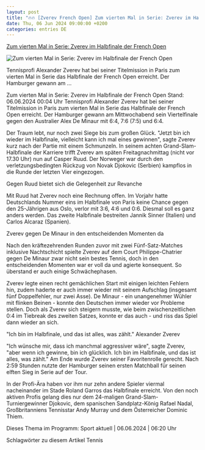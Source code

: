 ```yaml
---
layout: post
title: "🔥🔥 [Zverev French Open] Zum vierten Mal in Serie: Zverev im Halbfinale der French Open"
date: Thu, 06 Jun 2024 09:00:00 +0200
categories: entries DE
---
```

[Zum vierten Mal in Serie: Zverev im Halbfinale der French Open](https://www.ndr.de/sport/mehr_sport/Zum-vierten-Mal-in-Serie-Zverev-im-Halbfinale-der-French-Open,zverev1758.html)

![Zum vierten Mal in Serie: Zverev im Halbfinale der French Open](https://www.ndr.de/zverev1760_v-contentxl.jpg)

Tennisprofi Alexander Zverev hat bei seiner Titelmission in Paris zum vierten Mal in Serie das Halbfinale der French Open erreicht. Der Hamburger gewann am ...

Zum vierten Mal in Serie: Zverev im Halbfinale der French Open Stand: 06.06.2024 00:04 Uhr Tennisprofi Alexander Zverev hat bei seiner Titelmission in Paris zum vierten Mal in Serie das Halbfinale der French Open erreicht. Der Hamburger gewann am Mittwochabend sein Viertelfinale gegen den Australier Alex De Minaur mit 6:4, 7:6 (7:5) und 6:4.

Der Traum lebt, nur noch zwei Siege bis zum großen Glück. "Jetzt bin ich wieder im Halbfinale, vielleicht kann ich mal eines gewinnen", sagte Zverev kurz nach der Partie mit einem Schmunzeln. In seinem achten Grand-Slam-Halbfinale der Karriere trifft Zverev am späten Freitagnachmittag (nicht vor 17.30 Uhr) nun auf Casper Ruud. Der Norweger war durch den verletzungsbedingten Rückzug von Novak Djokovic (Serbien) kampflos in die Runde der letzten Vier eingezogen.

Gegen Ruud bietet sich die Gelegenheit zur Revanche

Mit Ruud hat Zverev noch eine Rechnung offen. Im Vorjahr hatte Deutschlands Nummer eins im Halbfinale von Paris keine Chance gegen den 25-Jährigen aus Oslo, verlor mit 3:6, 4:6 und 0:6. Diesmal soll es ganz anders werden. Das zweite Halbfinale bestreiten Jannik Sinner (Italien) und Carlos Alcaraz (Spanien).

Zverev gegen De Minaur in den entscheidenden Momenten da

Nach den kräftezehrenden Runden zuvor mit zwei Fünf-Satz-Matches inklusive Nachtschicht spielte Zverev auf dem Court Philippe-Chatrier gegen De Minaur zwar nicht sein bestes Tennis, doch in den entscheidenden Momenten war er voll da und agierte konsequent. So überstand er auch einige Schwächephasen.

Zverev legte einen recht gemächlichen Start mit einigen leichten Fehlern hin, zudem haderte er auch immer wieder mit seinem Aufschlag (insgesamt fünf Doppelfehler, nur zwei Asse). De Minaur - ein unangenehmer Wühler mit flinken Beinen - konnte den Deutschen immer wieder vor Probleme stellen. Doch als Zverev sich steigern musste, wie beim zwischenzeitlichen 0:4 im Tiebreak des zweiten Satzes, konnte er das auch - und riss das Spiel dann wieder an sich.

"Ich bin im Halbfinale, und das ist alles, was zählt." Alexander Zverev

"Ich wünsche mir, dass ich manchmal aggressiver wäre", sagte Zverev, "aber wenn ich gewinne, bin ich glücklich. Ich bin im Halbfinale, und das ist alles, was zählt." Am Ende wurde Zverev seiner Favoritenrolle gerecht. Nach 2:59 Stunden nutzte der Hamburger seinen ersten Matchball für seinen elften Sieg in Serie auf der Tour.

In der Profi-Ära haben vor ihm nur zehn andere Spieler viermal nacheinander im Stade Roland Garros das Halbfinale erreicht. Von den noch aktiven Profis gelang dies nur dem 24-maligen Grand-Slam-Turniergewinner Djokovic, dem spanischen Sandplatz-König Rafael Nadal, Großbritanniens Tennisstar Andy Murray und dem Österreicher Dominic Thiem.

Dieses Thema im Programm: Sport aktuell | 06.06.2024 | 06:20 Uhr

Schlagwörter zu diesem Artikel Tennis

